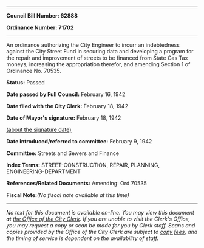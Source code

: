 

********

**Council Bill Number: 62888**
   
**Ordinance Number: 71702**
********

 An ordinance authorizing the City Engineer to incurr an indebtedness against the City Street Fund in securing data and developing a program for the repair and improvement of streets to be financed from State Gas Tax moneys, increasing the appropriation therefor, and amending Section 1 of Ordinance No. 70535.

**Status:** Passed
   
**Date passed by Full Council:** February 16, 1942
   
**Date filed with the City Clerk:** February 18, 1942
   
**Date of Mayor's signature:** February 18, 1942
   
[(about the signature date)](/~public/approvaldate.htm)
   
   
   
**Date introduced/referred to committee:** February 9, 1942
   
**Committee:** Streets and Sewers and Finance
   
   
**Index Terms:** STREET-CONSTRUCTION, REPAIR, PLANNING, ENGINEERING-DEPARTMENT

**References/Related Documents:** Amending: Ord 70535

**Fiscal Note:**_(No fiscal note available at this time)_
********

_No text for this document is available on-line. You may view this document at [the Office of the City Clerk](http://www.seattle.gov/leg/clerk/contactUs.htm). If you are unable to visit the Clerk's Office, you may request a copy or scan be made for you by Clerk staff. Scans and copies provided by the Office of the City Clerk are subject to [copy fees](http://clerk.seattle.gov/~public/clerkfees.htm), and the timing of service is dependent on the availability of staff._

